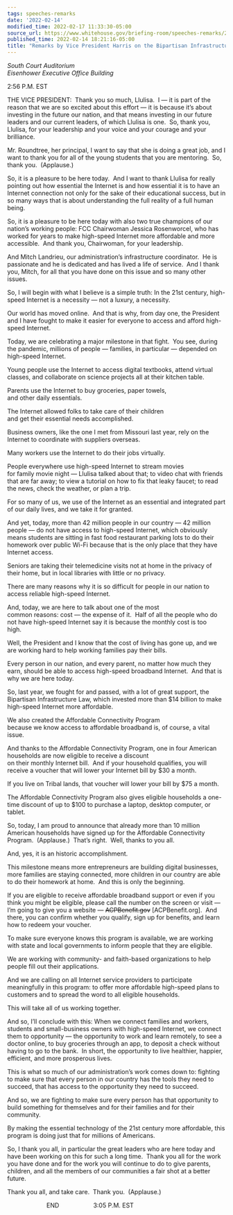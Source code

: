 ```yaml
---
tags: speeches-remarks
date: '2022-02-14'
modified_time: 2022-02-17 11:33:30-05:00
source_url: https://www.whitehouse.gov/briefing-room/speeches-remarks/2022/02/14/remarks-by-vice-president-harris-on-the-bipartisan-infrastructure-law/
published_time: 2022-02-14 18:21:16-05:00
title: "Remarks by Vice President Harris on the Bipartisan Infrastructure\_Law"
---
```

 
*South Court Auditorium  
Eisenhower Executive Office Building*

2:56 P.M. EST  
  
THE VICE PRESIDENT:  Thank you so much, Llulisa.  I — it is part of the
reason that we are so excited about this effort — it is because it’s
about investing in the future our nation, and that means investing in
our future leaders and our current leaders, of which Llulisa is one. 
So, thank you, Llulisa, for your leadership and your voice and your
courage and your brilliance.   
  
Mr. Roundtree, her principal, I want to say that she is doing a great
job, and I want to thank you for all of the young students that you are
mentoring.  So, thank you.  (Applause.)  
  
So, it is a pleasure to be here today.  And I want to thank Llulisa for
really pointing out how essential the Internet is and how essential it
is to have an Internet connection not only for the sake of their
educational success, but in so many ways that is about understanding the
full reality of a full human being.  
  
So, it is a pleasure to be here today with also two true champions of
our nation’s working people: FCC Chairwoman Jessica Rosenworcel, who has
worked for years to make high-speed Internet more affordable and more
accessible.  And thank you, Chairwoman, for your leadership.   
  
And Mitch Landrieu, our administration’s infrastructure coordinator.  He
is passionate and he is dedicated and has lived a life of service.  And
I thank you, Mitch, for all that you have done on this issue and so many
other issues.   
  
So, I will begin with what I believe is a simple truth: In the 21st
century, high-speed Internet is a necessity — not a luxury, a
necessity.    
  
Our world has moved online.  And that is why, from day one, the
President and I have fought to make it easier for everyone to access and
afford high-speed Internet.  
  
Today, we are celebrating a major milestone in that fight.  You see,
during the pandemic, millions of people — families, in particular —
depended on high-speed Internet.   
  
Young people use the Internet to access digital textbooks, attend
virtual classes, and collaborate on science projects all at their
kitchen table.  
  
Parents use the Internet to buy groceries, paper towels,  
and other daily essentials.  
  
The Internet allowed folks to take care of their children  
and get their essential needs accomplished.   
  
Business owners, like the one I met from Missouri last year, rely on the
Internet to coordinate with suppliers overseas.  
  
Many workers use the Internet to do their jobs virtually.  
  
People everywhere use high-speed Internet to stream movies  
for family movie night — Llulisa talked about that; to video chat with
friends that are far away; to view a tutorial on how to fix that leaky
faucet; to read the news, check the weather, or plan a trip.  
  
For so many of us, we use of the Internet as an essential and integrated
part of our daily lives, and we take it for granted.   
  
And yet, today, more than 42 million people in our country — 42 million
people — do not have access to high-speed Internet, which obviously
means students are sitting in fast food restaurant parking lots to do
their homework over public Wi-Fi because that is the only place that
they have Internet access.  
  
Seniors are taking their telemedicine visits not at home in the privacy
of their home, but in local libraries with little or no privacy.  
  
There are many reasons why it is so difficult for people in our nation
to access reliable high-speed Internet.  
  
And, today, we are here to talk about one of the most  
common reasons: cost — the expense of it.  Half of all the people who do
not have high-speed Internet say it is because the monthly cost is too
high.    
  
Well, the President and I know that the cost of living has gone up, and
we are working hard to help working families pay their bills.  
  
Every person in our nation, and every parent, no matter how much they
earn, should be able to access high-speed broadband Internet.  And that
is why we are here today.  
  
So, last year, we fought for and passed, with a lot of great support,
the Bipartisan Infrastructure Law, which invested more than $14 billion
to make high-speed Internet more affordable.  
  
We also created the Affordable Connectivity Program  
because we know access to affordable broadband is, of course, a vital
issue.  
  
And thanks to the Affordable Connectivity Program, one in four American
households are now eligible to receive a discount  
on their monthly Internet bill.  And if your household qualifies, you
will receive a voucher that will lower your Internet bill by $30 a
month.  
  
If you live on Tribal lands, that voucher will lower your bill by $75 a
month.  
  
The Affordable Connectivity Program also gives eligible households a
one-time discount of up to $100 to purchase a laptop, desktop computer,
or tablet.  
  
So, today, I am proud to announce that already more than 10 million
American households have signed up for the Affordable Connectivity
Program.  (Applause.)  That’s right.  Well, thanks to you all.   

And, yes, it is an historic accomplishment.  
  
This milestone means more entrepreneurs are building digital businesses,
more families are staying connected, more children in our country are
able to do their homework at home.  And this is only the beginning.  
  
If you are eligible to receive affordable broadband support or even if
you think you might be eligible, please call the number on the screen or
visit — I’m going to give you a website
— <s>ACPBenefit.gov</s> \[ACPBenefit.org\].  And there, you can confirm
whether you qualify, sign up for benefits, and learn how to redeem your
voucher.  
  
To make sure everyone knows this program is available, we are working
with state and local governments to inform people that they are
eligible.  
  
We are working with community- and faith-based organizations to help
people fill out their applications.  
  
And we are calling on all Internet service providers to participate
meaningfully in this program: to offer more affordable high-speed plans
to customers and to spread the word to all eligible households.

This will take all of us working together.  
  
And so, I’ll conclude with this: When we connect families and workers,
students and small-business owners with high-speed Internet, we connect
them to opportunity — the opportunity to work and learn remotely, to see
a doctor online, to buy groceries through an app, to deposit a check
without having to go to the bank.  In short, the opportunity to live
healthier, happier, efficient, and more prosperous lives.  
  
This is what so much of our administration’s work comes down to:
fighting to make sure that every person in our country has the tools
they need to succeed, that has access to the opportunity they need to
succeed.

And so, we are fighting to make sure every person has that opportunity
to build something for themselves and for their families and for their
community.  
  
By making the essential technology of the 21st century more affordable,
this program is doing just that for millions of Americans.  
  
So, I thank you all, in particular the great leaders who are here today
and have been working on this for such a long time.  Thank you all for
the work you have done and for the work you will continue to do to give
parents, children, and all the members of our communities a fair shot at
a better future.

Thank you all, and take care.  Thank you.  (Applause.)  
  
                       END                    3:05 P.M. EST
